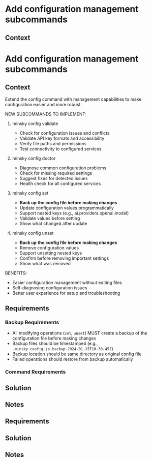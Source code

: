 # Add configuration management subcommands

## Context

# Add configuration management subcommands

## Context

Extend the config command with management capabilities to make configuration easier and more robust.

NEW SUBCOMMANDS TO IMPLEMENT:

1. minsky config validate

   - Check for configuration issues and conflicts
   - Validate API key formats and accessibility
   - Verify file paths and permissions
   - Test connectivity to configured services

2. minsky config doctor

   - Diagnose common configuration problems
   - Check for missing required settings
   - Suggest fixes for detected issues
   - Health check for all configured services

3. minsky config set <key> <value>

   - **Back up the config file before making changes**
   - Update configuration values programmatically
   - Support nested keys (e.g., ai.providers.openai.model)
   - Validate values before setting
   - Show what changed after update

4. minsky config unset <key>
   - **Back up the config file before making changes**
   - Remove configuration values
   - Support unsetting nested keys
   - Confirm before removing important settings
   - Show what was removed

BENEFITS:

- Easier configuration management without editing files
- Self-diagnosing configuration issues
- Better user experience for setup and troubleshooting

## Requirements

### Backup Requirements

- All modifying operations (`set`, `unset`) MUST create a backup of the configuration file before making changes
- Backup files should be timestamped (e.g., `.minsky.config.js.backup.2024-01-15T10-30-45Z`)
- Backup location should be same directory as original config file
- Failed operations should restore from backup automatically

### Command Requirements

## Solution

## Notes

## Requirements

## Solution

## Notes
